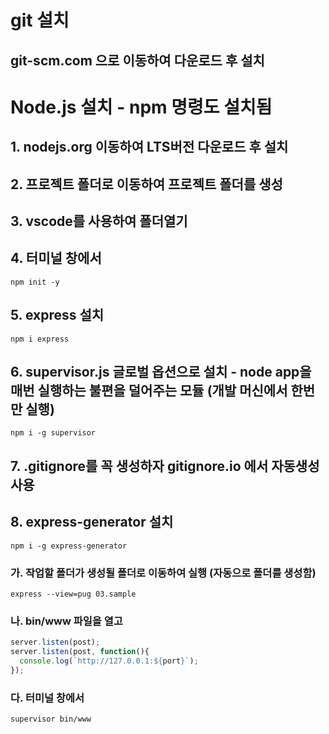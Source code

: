 # git 설치
## git-scm.com 으로 이동하여 다운로드 후 설치

# Node.js 설치 - npm 명령도 설치됨
## 1. nodejs.org 이동하여 LTS버전 다운로드 후 설치
## 2. 프로젝트 폴더로 이동하여 프로젝트 폴더를 생성
## 3. vscode를 사용하여 폴더열기
## 4. 터미널 창에서
~~~
npm init -y
~~~
## 5. express 설치
~~~
npm i express
~~~
## 6. supervisor.js 글로벌 옵션으로 설치 - **node app**을 매번 실행하는 불편을 덜어주는 모듈 (개발 머신에서 한번만 실행)
~~~
npm i -g supervisor
~~~
## 7. .gitignore를 꼭 생성하자 gitignore.io 에서 자동생성 사용

## 8. express-generator 설치
~~~
npm i -g express-generator
~~~
### 가. 작업할 폴더가 생성될 폴더로 이동하여 실행 (자동으로 폴더를 생성함)
~~~
express --view=pug 03.sample
~~~
### 나. bin/www 파일을 열고
~~~js
server.listen(post);
server.listen(post, function(){
  console.log(`http://127.0.0.1:${port}`);
});
~~~
### 다. 터미널 창에서
~~~
supervisor bin/www
~~~

